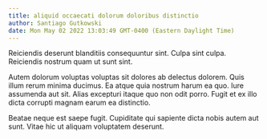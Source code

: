 ```yaml
---
title: aliquid occaecati dolorum doloribus distinctio
author: Santiago Gutkowski
date: Mon May 02 2022 13:03:49 GMT-0400 (Eastern Daylight Time)
---
```

Reiciendis deserunt blanditiis consequuntur sint. Culpa sint culpa. Reiciendis nostrum quam ut sunt sint.

 Autem dolorum voluptas voluptas sit dolores ab delectus dolorem. Quis illum rerum minima ducimus. Ea atque quia nostrum harum ea quo. Iure assumenda aut sit. Alias excepturi itaque quo non odit porro. Fugit et ex illo dicta corrupti magnam earum ea distinctio.

 Beatae neque est saepe fugit. Cupiditate qui sapiente dicta nobis autem aut sunt. Vitae hic ut aliquam voluptatem deserunt.